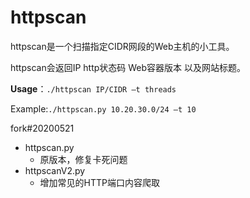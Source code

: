 # httpscan

httpscan是一个扫描指定CIDR网段的Web主机的小工具。

httpscan会返回IP http状态码 Web容器版本 以及网站标题。




**Usage**：`./httpscan IP/CIDR –t threads`

Example:`./httpscan.py 10.20.30.0/24 –t 10`



fork#20200521

- httpscan.py
	- 原版本，修复卡死问题
- httpscanV2.py
	- 增加常见的HTTP端口内容爬取


